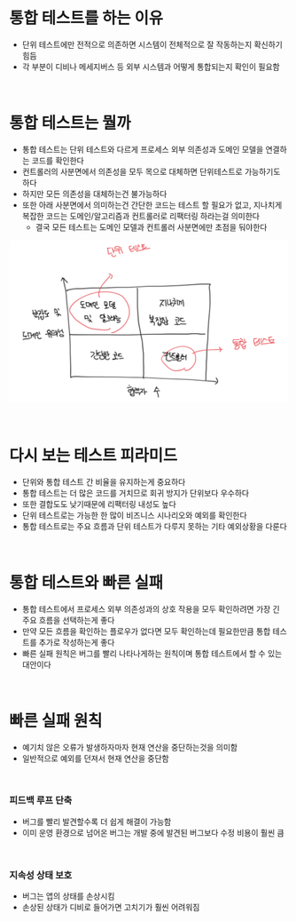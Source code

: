 # 통합 테스트를 하는 이유

- 단위 테스트에만 전적으로 의존하면 시스템이 전체적으로 잘 작동하는지 확신하기 힘듬
- 각 부분이 디비나 메세지버스 등 외부 시스템과 어떻게 통합되는지 확인이 필요함

<br>

# 통합 테스트는 뭘까

- 통합 테스트는 단위 테스트와 다르게 프로세스 외부 의존성과 도메인 모델을 연결하는 코드를 확인한다
- 컨트롤러의 사분면에서 의존성을 모두 목으로 대체하면 단위테스트로 가능하기도 하다
- 하지만 모든 의존성을 대체하는건 불가능하다
- 또한 아래 사분면에서 의미하는건 간단한 코드는 테스트 할 필요가 없고, 지나치게 복잡한 코드는 도메인/알고리즘과 컨트롤러로 리팩터링 하라는걸 의미한다
  - 결국 모든 테스트는 도메인 모델과 컨트롤러 사분면에만 초점을 둬야한다

![alt text](image.png)

<br>

# 다시 보는 테스트 피라미드

- 단위와 통합 테스트 간 비율을 유지하는게 중요하다
- 통합 테스트는 더 많은 코드를 거치므로 회귀 방지가 단위보다 우수하다
- 또한 결합도도 낮기때문에 리팩터링 내성도 높다
- 단위 테스트로는 가능한 한 많이 비즈니스 시나리오와 예외를 확인한다
- 통합 테스트로는 주요 흐름과 단위 테스트가 다루지 못하는 기타 예외상황을 다룬다

<br>

# 통합 테스트와 빠른 실패

- 통합 테스트에서 프로세스 외부 의존성과의 상호 작용을 모두 확인하려면 가장 긴 주요 흐름을 선택하는게 좋다
- 만약 모든 흐름을 확인하는 플로우가 없다면 모두 확인하는데 필요한만큼 통합 테스트를 추가로 작성하는게 좋다
- 빠른 실패 원칙은 버그를 빨리 나타나게하는 원칙이며 통합 테스트에서 할 수 있는 대안이다

<br>

# 빠른 실패 원칙

- 예기치 않은 오류가 발생하자마자 현재 연산을 중단하는것을 의미함
- 일반적으로 예외를 던져서 현재 연산을 중단함

<br>

### 피드백 루프 단축

- 버그를 빨리 발견할수록 더 쉽게 해결이 가능함
- 이미 운영 환경으로 넘어온 버그는 개발 중에 발견된 버그보다 수정 비용이 훨씬 큼

<br>

### 지속성 상태 보호

- 버그는 앱의 상태를 손상시킴
- 손상된 상태가 디비로 들어가면 고치기가 훨씬 어려워짐
